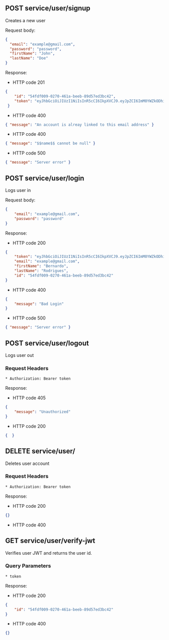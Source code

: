 ## POST service/user/signup

Creates a new user

Request body:

```json
{
  "email": "example@gmail.com",
  "password": "password",
  "firstName": "John",
  "lastName": "Doe"
}
```

Response:

* HTTP code 201

```json
{ 
	"id": "54fdf009-0270-461a-beeb-89d57ed3bc42",
	"token": "eyJhbGciOiJIUzI1NiIsInR5cCI6IkpXVCJ9.eyJpZCI6ImM0YWZkODhiLTk5MWItNDk2NS1iMmM5LTk2ZTRjMmZjNThkZSJ9.He07nMDw6wYsqWknGzm-O2ykDuighPwhC6AdfIavs-w"
 }
```

* HTTP code 400 

```json
{ "message": "An account is alreay linked to this email address" }
```

* HTTP code 400 

```json
{ "message": "$$name$$ cannot be null" }
```

* HTTP code 500

```json
{ "message": "Server error" }
```


## POST service/user/login

Logs user in

Request body:

```json
{
    "email": "example@gmail.com",
    "password": "password"
}
```

Response:

* HTTP code 200

```json
{
    "token": "eyJhbGciOiJIUzI1NiIsInR5cCI6IkpXVCJ9.eyJpZCI6ImM0YWZkODhiLTk5MWItNDk2NS1iMmM5LTk2ZTRjMmZjNThkZSJ9.He07nMDw6wYsqWknGzm-O2ykDuighPwhC6AdfIavs-w",
    "email": "example@gmail.com",
    "firstName": "Bernardo",
    "lastName": "Rodrigues",
    "id": "54fdf009-0270-461a-beeb-89d57ed3bc42"
}
```

* HTTP code 400

```json
{
	"message": "Bad Login"
}
```

* HTTP code 500

```json
{ "message": "Server error" }
```

## POST service/user/logout

Logs user out

### Request Headers
	* Authorization: Bearer token

Response:

* HTTP code 405

```json
{
	"message": "Unauthorized"
}
```

* HTTP code 200

```json
{  }
```

## DELETE service/user/

Deletes user account

### Request Headers
	* Authorization: Bearer token

Response:

* HTTP code 200

```json
{}
```

* HTTP code 400

## GET service/user/verify-jwt

Verifies user JWT and returns the user id.

### Query Parameters
	* token

Response: 

* HTTP code 200

```json
{
	"id": "54fdf009-0270-461a-beeb-89d57ed3bc42"
}
```

* HTTP code 400

```json
{}
```
